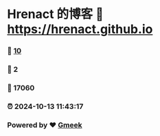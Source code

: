 # Hrenact 的博客 :link: https://hrenact.github.io 
### :page_facing_up: [10](https://hrenact.github.io/tag.html) 
### :speech_balloon: 2 
### :hibiscus: 17060 
### :alarm_clock: 2024-10-13 11:43:17 
### Powered by :heart: [Gmeek](https://github.com/Meekdai/Gmeek)
